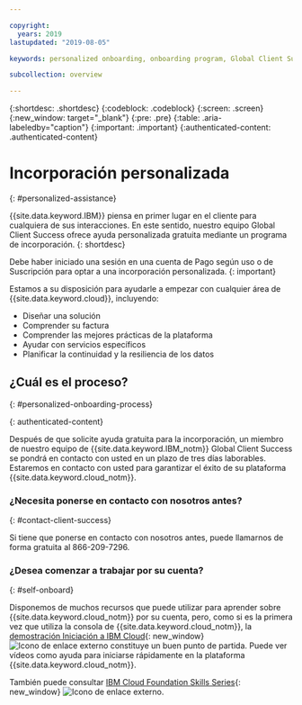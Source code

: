 ```yaml
---

copyright:
  years: 2019
lastupdated: "2019-08-05"

keywords: personalized onboarding, onboarding program, Global Client Succes, getting started, how to, get help, new user, first time, personal, dedicated assistance, cloud onboarding, account setup

subcollection: overview

---
```


{:shortdesc: .shortdesc}
{:codeblock: .codeblock}
{:screen: .screen}
{:new_window: target="_blank"}
{:pre: .pre}
{:table: .aria-labeledby="caption"}
{:important: .important}
{:authenticated-content: .authenticated-content}


# Incorporación personalizada
{: #personalized-assistance}

{{site.data.keyword.IBM}} piensa en primer lugar en el cliente para cualquiera de sus interacciones. En este sentido, nuestro equipo Global Client Success ofrece ayuda personalizada gratuita mediante un programa de incorporación.
{: shortdesc}

Debe haber iniciado una sesión en una cuenta de Pago según uso o de Suscripción para optar a una incorporación personalizada.
{: important}

Estamos a su disposición para ayudarle a empezar con cualquier área de {{site.data.keyword.cloud}}, incluyendo: 
* Diseñar una solución 
* Comprender su factura
* Comprender las mejores prácticas de la plataforma  
* Ayudar con servicios específicos 
* Planificar la continuidad y la resiliencia de los datos

## ¿Cuál es el proceso?
{: #personalized-onboarding-process}

<div class="onboarding-ub">
  <div class="ub-widget" style="display: flex;">
    <div ub-in-page="5cbe76490f72eb04484f31e8"></div>
  </div>
</div>
{: authenticated-content}

Después de que solicite ayuda gratuita para la incorporación, un miembro de nuestro equipo de {{site.data.keyword.IBM_notm}} Global Client Success se pondrá en contacto con usted en un plazo de tres días laborables. Estaremos en contacto con usted para garantizar el éxito de su plataforma {{site.data.keyword.cloud_notm}}. 

### ¿Necesita ponerse en contacto con nosotros antes?
{: #contact-client-success}

Si tiene que ponerse en contacto con nosotros antes, puede llamarnos de forma gratuita al 866-209-7296.

### ¿Desea comenzar a trabajar por su cuenta?
{: #self-onboard}

Disponemos de muchos recursos que puede utilizar para aprender sobre {{site.data.keyword.cloud_notm}} por su cuenta, pero, como si es la primera vez que utiliza la consola de {{site.data.keyword.cloud_notm}}, la [demostración Iniciación a IBM Cloud](https://gotostage.com/channel/onboard){: new_window} ![Icono de enlace externo](../icons/launch-glyph.svg "Icono de enlace externo") constituye un buen punto de partida. Puede ver vídeos como ayuda para iniciarse rápidamente en la plataforma {{site.data.keyword.cloud_notm}}. 

También puede consultar [IBM Cloud Foundation Skills Series](https://www.youtube.com/playlist?list=PLmesOgYt3nKCfsXqx-A5k1bP7t146U4rz){: new_window} ![Icono de enlace externo](../icons/launch-glyph.svg "Icono de enlace externo").
